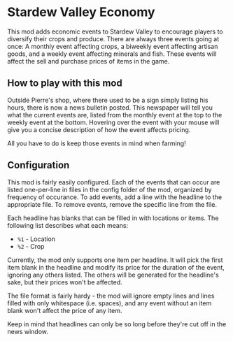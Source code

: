 ﻿# Stardew Valley Economy

This mod adds economic events to Stardew Valley to encourage players to diversify
their crops and produce. There are always three events going at once: A monthly
event affecting crops, a biweekly event affecting artisan goods, and a weekly
event affecting minerals and fish. These events will affect the sell and purchase
prices of items in the game.

## How to play with this mod

Outside Pierre's shop, where there used to be a sign simply listing his hours,
there is now a news bulletin posted. This newspaper will tell you what the current
events are, listed from the monthly event at the top to the weekly event at the
bottom. Hovering over the event with your mouse will give you a concise
description of how the event affects pricing.

All you have to do is keep those events in mind when farming!

## Configuration

This mod is fairly easily configured. Each of the events that can occur are
listed one-per-line in files in the config folder of the mod, organized by
frequency of occurance. To add events, add a line with the headline to the
appropriate file. To remove events, remove the specific line from the file.

Each headline has blanks that can be filled in with locations or items. The
following list describes what each means:

* `%1` - Location
* `%2` - Crop

Currently, the mod only supports one item per headline. It will pick the first
item blank in the headline and modify its price for the duration of the event,
ignoring any others listed. The others will be generated for the headline's sake,
but their prices won't be affected.

The file format is fairly hardy - the mod will ignore empty lines and lines
filled with only whitespace (i.e. spaces), and any event without an item blank
won't affect the price of any item.

Keep in mind that headlines can only be so long before they're cut off in the
news window.
